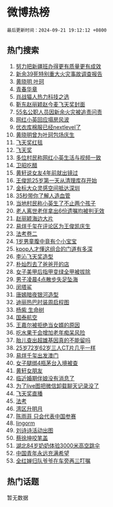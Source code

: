 # 微博热榜

`最后更新时间：2024-09-21 19:12:12 +0800`

## 热门搜索

1. [努力把新疆班办得更有质量更有成效](https://m.weibo.cn/search?containerid=100103type%3D1%26t%3D10%26q%3D%23%E5%8A%AA%E5%8A%9B%E6%8A%8A%E6%96%B0%E7%96%86%E7%8F%AD%E5%8A%9E%E5%BE%97%E6%9B%B4%E6%9C%89%E8%B4%A8%E9%87%8F%E6%9B%B4%E6%9C%89%E6%88%90%E6%95%88%23&stream_entry_id=51&isnewpage=1&extparam=seat%3D1%26pos%3D0%26filter_type%3Drealtimehot%26stream_entry_id%3D51%26q%3D%2523%25E5%258A%25AA%25E5%258A%259B%25E6%258A%258A%25E6%2596%25B0%25E7%2596%2586%25E7%258F%25AD%25E5%258A%259E%25E5%25BE%2597%25E6%259B%25B4%25E6%259C%2589%25E8%25B4%25A8%25E9%2587%258F%25E6%259B%25B4%25E6%259C%2589%25E6%2588%2590%25E6%2595%2588%2523%26dgr%3D0%26c_type%3D51%26cate%3D10103%26display_time%3D1726917131%26pre_seqid%3D17269171311630123566652)
1. [新余39死特别重大火灾事故调查报告](https://m.weibo.cn/search?containerid=100103type%3D1%26t%3D10%26q%3D%23%E6%96%B0%E4%BD%9939%E6%AD%BB%E7%89%B9%E5%88%AB%E9%87%8D%E5%A4%A7%E7%81%AB%E7%81%BE%E4%BA%8B%E6%95%85%E8%B0%83%E6%9F%A5%E6%8A%A5%E5%91%8A%23&stream_entry_id=31&isnewpage=1&extparam=seat%3D1%26flag%3D2%26stream_entry_id%3D31%26q%3D%2523%25E6%2596%25B0%25E4%25BD%259939%25E6%25AD%25BB%25E7%2589%25B9%25E5%2588%25AB%25E9%2587%258D%25E5%25A4%25A7%25E7%2581%25AB%25E7%2581%25BE%25E4%25BA%258B%25E6%2595%2585%25E8%25B0%2583%25E6%259F%25A5%25E6%258A%25A5%25E5%2591%258A%2523%26dgr%3D0%26lcate%3D5001%26pos%3D0%26filter_type%3Drealtimehot%26realpos%3D1%26c_type%3D31%26band_rank%3D1%26cate%3D5001%26display_time%3D1726917131%26pre_seqid%3D17269171311630123566652)
1. [黄晓明 叶珂](https://m.weibo.cn/search?containerid=100103type%3D1%26t%3D10%26q%3D%E9%BB%84%E6%99%93%E6%98%8E+%E5%8F%B6%E7%8F%82&stream_entry_id=31&isnewpage=1&extparam=seat%3D1%26flag%3D2%26stream_entry_id%3D31%26q%3D%25E9%25BB%2584%25E6%2599%2593%25E6%2598%258E%2520%25E5%258F%25B6%25E7%258F%2582%26dgr%3D0%26lcate%3D5001%26pos%3D1%26filter_type%3Drealtimehot%26realpos%3D2%26c_type%3D31%26band_rank%3D2%26cate%3D5001%26display_time%3D1726917131%26pre_seqid%3D17269171311630123566652)
1. [青春华章](https://m.weibo.cn/search?containerid=100103type%3D1%26t%3D10%26q%3D%23%E9%9D%92%E6%98%A5%E5%8D%8E%E7%AB%A0%23&stream_entry_id=31&isnewpage=1&extparam=seat%3D1%26flag%3D0%26stream_entry_id%3D31%26q%3D%2523%25E9%259D%2592%25E6%2598%25A5%25E5%258D%258E%25E7%25AB%25A0%2523%26dgr%3D0%26lcate%3D5001%26pos%3D2%26filter_type%3Drealtimehot%26realpos%3D3%26c_type%3D31%26band_rank%3D3%26cate%3D5001%26display_time%3D1726917131%26pre_seqid%3D17269171311630123566652)
1. [肖战猫人热力科技之选](https://m.weibo.cn/search?containerid=100103type%3D1%26t%3D10%26q%3D%23%E8%82%96%E6%88%98%E7%8C%AB%E4%BA%BA%E7%83%AD%E5%8A%9B%E7%A7%91%E6%8A%80%E4%B9%8B%E9%80%89%23&stream_entry_id=31&isnewpage=1&extparam=seat%3D1%26band_rank%3D4%26stream_entry_id%3D31%26q%3D%2523%25E8%2582%2596%25E6%2588%2598%25E7%258C%25AB%25E4%25BA%25BA%25E7%2583%25AD%25E5%258A%259B%25E7%25A7%2591%25E6%258A%2580%25E4%25B9%258B%25E9%2580%2589%2523%26dgr%3D0%26adid%3D256015%26pos%3D3%26filter_type%3Drealtimehot%26topic_ad%3D1%26c_type%3D31%26lcate%3D5001%26is_ad_pos%3D1%26cate%3D5001%26display_time%3D1726917131%26pre_seqid%3D17269171311630123566652)
1. [靳东赵丽颖赵今麦飞天奖封面](https://m.weibo.cn/search?containerid=100103type%3D1%26t%3D10%26q%3D%23%E9%9D%B3%E4%B8%9C%E8%B5%B5%E4%B8%BD%E9%A2%96%E8%B5%B5%E4%BB%8A%E9%BA%A6%E9%A3%9E%E5%A4%A9%E5%A5%96%E5%B0%81%E9%9D%A2%23&stream_entry_id=31&isnewpage=1&extparam=seat%3D1%26flag%3D1%26stream_entry_id%3D31%26q%3D%2523%25E9%259D%25B3%25E4%25B8%259C%25E8%25B5%25B5%25E4%25B8%25BD%25E9%25A2%2596%25E8%25B5%25B5%25E4%25BB%258A%25E9%25BA%25A6%25E9%25A3%259E%25E5%25A4%25A9%25E5%25A5%2596%25E5%25B0%2581%25E9%259D%25A2%2523%26dgr%3D0%26lcate%3D5001%26pos%3D4%26filter_type%3Drealtimehot%26realpos%3D4%26c_type%3D31%26band_rank%3D4%26cate%3D5001%26display_time%3D1726917131%26pre_seqid%3D17269171311630123566652)
1. [55名公职人员因新余火灾被追责问责](https://m.weibo.cn/search?containerid=100103type%3D1%26t%3D10%26q%3D%2355%E5%90%8D%E5%85%AC%E8%81%8C%E4%BA%BA%E5%91%98%E5%9B%A0%E6%96%B0%E4%BD%99%E7%81%AB%E7%81%BE%E8%A2%AB%E8%BF%BD%E8%B4%A3%E9%97%AE%E8%B4%A3%23&stream_entry_id=31&isnewpage=1&extparam=seat%3D1%26flag%3D1%26stream_entry_id%3D31%26q%3D%252355%25E5%2590%258D%25E5%2585%25AC%25E8%2581%258C%25E4%25BA%25BA%25E5%2591%2598%25E5%259B%25A0%25E6%2596%25B0%25E4%25BD%2599%25E7%2581%25AB%25E7%2581%25BE%25E8%25A2%25AB%25E8%25BF%25BD%25E8%25B4%25A3%25E9%2597%25AE%25E8%25B4%25A3%2523%26dgr%3D0%26lcate%3D5001%26pos%3D5%26filter_type%3Drealtimehot%26realpos%3D5%26c_type%3D31%26band_rank%3D5%26cate%3D5001%26display_time%3D1726917131%26pre_seqid%3D17269171311630123566652)
1. [网红小英回应塌房风波](https://m.weibo.cn/search?containerid=100103type%3D1%26t%3D10%26q%3D%23%E7%BD%91%E7%BA%A2%E5%B0%8F%E8%8B%B1%E5%9B%9E%E5%BA%94%E5%A1%8C%E6%88%BF%E9%A3%8E%E6%B3%A2%23&stream_entry_id=31&isnewpage=1&extparam=seat%3D1%26flag%3D0%26stream_entry_id%3D31%26q%3D%2523%25E7%25BD%2591%25E7%25BA%25A2%25E5%25B0%258F%25E8%258B%25B1%25E5%259B%259E%25E5%25BA%2594%25E5%25A1%258C%25E6%2588%25BF%25E9%25A3%258E%25E6%25B3%25A2%2523%26dgr%3D0%26lcate%3D5001%26pos%3D6%26filter_type%3Drealtimehot%26realpos%3D6%26c_type%3D31%26band_rank%3D6%26cate%3D5001%26display_time%3D1726917131%26pre_seqid%3D17269171311630123566652)
1. [优衣库棉服已经nextlevel了](https://m.weibo.cn/search?containerid=100103type%3D1%26t%3D10%26q%3D%23%E4%BC%98%E8%A1%A3%E5%BA%93%E6%A3%89%E6%9C%8D%E5%B7%B2%E7%BB%8Fnextlevel%E4%BA%86%23&stream_entry_id=31&isnewpage=1&extparam=seat%3D1%26band_rank%3D7%26stream_entry_id%3D31%26q%3D%2523%25E4%25BC%2598%25E8%25A1%25A3%25E5%25BA%2593%25E6%25A3%2589%25E6%259C%258D%25E5%25B7%25B2%25E7%25BB%258Fnextlevel%25E4%25BA%2586%2523%26dgr%3D0%26adid%3D255945%26pos%3D7%26filter_type%3Drealtimehot%26topic_ad%3D1%26c_type%3D31%26lcate%3D5001%26is_ad_pos%3D1%26cate%3D5001%26display_time%3D1726917131%26pre_seqid%3D17269171311630123566652)
1. [黄晓明曾为叶珂包场庆生](https://m.weibo.cn/search?containerid=100103type%3D1%26t%3D10%26q%3D%23%E9%BB%84%E6%99%93%E6%98%8E%E6%9B%BE%E4%B8%BA%E5%8F%B6%E7%8F%82%E5%8C%85%E5%9C%BA%E5%BA%86%E7%94%9F%23&stream_entry_id=31&isnewpage=1&extparam=seat%3D1%26flag%3D1%26stream_entry_id%3D31%26q%3D%2523%25E9%25BB%2584%25E6%2599%2593%25E6%2598%258E%25E6%259B%25BE%25E4%25B8%25BA%25E5%258F%25B6%25E7%258F%2582%25E5%258C%2585%25E5%259C%25BA%25E5%25BA%2586%25E7%2594%259F%2523%26dgr%3D0%26lcate%3D5001%26pos%3D8%26filter_type%3Drealtimehot%26realpos%3D7%26c_type%3D31%26band_rank%3D7%26cate%3D5001%26display_time%3D1726917131%26pre_seqid%3D17269171311630123566652)
1. [飞天奖红毯](https://m.weibo.cn/search?containerid=100103type%3D1%26t%3D10%26q%3D%E9%A3%9E%E5%A4%A9%E5%A5%96%E7%BA%A2%E6%AF%AF&stream_entry_id=31&isnewpage=1&extparam=seat%3D1%26flag%3D1%26stream_entry_id%3D31%26q%3D%25E9%25A3%259E%25E5%25A4%25A9%25E5%25A5%2596%25E7%25BA%25A2%25E6%25AF%25AF%26dgr%3D0%26lcate%3D5001%26pos%3D9%26filter_type%3Drealtimehot%26realpos%3D8%26c_type%3D31%26band_rank%3D8%26cate%3D5001%26display_time%3D1726917131%26pre_seqid%3D17269171311630123566652)
1. [飞天奖](https://m.weibo.cn/search?containerid=100103type%3D1%26t%3D10%26q%3D%E9%A3%9E%E5%A4%A9%E5%A5%96&stream_entry_id=31&isnewpage=1&extparam=seat%3D1%26flag%3D0%26stream_entry_id%3D31%26q%3D%25E9%25A3%259E%25E5%25A4%25A9%25E5%25A5%2596%26dgr%3D0%26lcate%3D5001%26pos%3D10%26filter_type%3Drealtimehot%26realpos%3D9%26c_type%3D31%26band_rank%3D9%26cate%3D5001%26display_time%3D1726917131%26pre_seqid%3D17269171311630123566652)
1. [多位村民称网红小英生活与视频一致](https://m.weibo.cn/search?containerid=100103type%3D1%26t%3D10%26q%3D%23%E5%A4%9A%E4%BD%8D%E6%9D%91%E6%B0%91%E7%A7%B0%E7%BD%91%E7%BA%A2%E5%B0%8F%E8%8B%B1%E7%94%9F%E6%B4%BB%E4%B8%8E%E8%A7%86%E9%A2%91%E4%B8%80%E8%87%B4%23&stream_entry_id=31&isnewpage=1&extparam=seat%3D1%26flag%3D1%26stream_entry_id%3D31%26q%3D%2523%25E5%25A4%259A%25E4%25BD%258D%25E6%259D%2591%25E6%25B0%2591%25E7%25A7%25B0%25E7%25BD%2591%25E7%25BA%25A2%25E5%25B0%258F%25E8%258B%25B1%25E7%2594%259F%25E6%25B4%25BB%25E4%25B8%258E%25E8%25A7%2586%25E9%25A2%2591%25E4%25B8%2580%25E8%2587%25B4%2523%26dgr%3D0%26lcate%3D5001%26pos%3D11%26filter_type%3Drealtimehot%26realpos%3D10%26c_type%3D31%26band_rank%3D10%26cate%3D5001%26display_time%3D1726917131%26pre_seqid%3D17269171311630123566652)
1. [卫昭吃醋](https://m.weibo.cn/search?containerid=100103type%3D1%26t%3D10%26q%3D%E5%8D%AB%E6%98%AD%E5%90%83%E9%86%8B&stream_entry_id=31&isnewpage=1&extparam=seat%3D1%26flag%3D1%26stream_entry_id%3D31%26q%3D%25E5%258D%25AB%25E6%2598%25AD%25E5%2590%2583%25E9%2586%258B%26dgr%3D0%26lcate%3D5001%26pos%3D12%26filter_type%3Drealtimehot%26realpos%3D11%26c_type%3D31%26band_rank%3D11%26cate%3D5001%26display_time%3D1726917131%26pre_seqid%3D17269171311630123566652)
1. [黄轩说女友4年前就出镜过](https://m.weibo.cn/search?containerid=100103type%3D1%26t%3D10%26q%3D%23%E9%BB%84%E8%BD%A9%E8%AF%B4%E5%A5%B3%E5%8F%8B4%E5%B9%B4%E5%89%8D%E5%B0%B1%E5%87%BA%E9%95%9C%E8%BF%87%23&stream_entry_id=31&isnewpage=1&extparam=seat%3D1%26flag%3D2%26stream_entry_id%3D31%26q%3D%2523%25E9%25BB%2584%25E8%25BD%25A9%25E8%25AF%25B4%25E5%25A5%25B3%25E5%258F%258B4%25E5%25B9%25B4%25E5%2589%258D%25E5%25B0%25B1%25E5%2587%25BA%25E9%2595%259C%25E8%25BF%2587%2523%26dgr%3D0%26lcate%3D5001%26pos%3D13%26filter_type%3Drealtimehot%26realpos%3D12%26c_type%3D31%26band_rank%3D12%26cate%3D5001%26display_time%3D1726917131%26pre_seqid%3D17269171311630123566652)
1. [王俊凯25岁第一天从清理库存开始](https://m.weibo.cn/search?containerid=100103type%3D1%26t%3D10%26q%3D%23%E7%8E%8B%E4%BF%8A%E5%87%AF25%E5%B2%81%E7%AC%AC%E4%B8%80%E5%A4%A9%E4%BB%8E%E6%B8%85%E7%90%86%E5%BA%93%E5%AD%98%E5%BC%80%E5%A7%8B%23&stream_entry_id=31&isnewpage=1&extparam=seat%3D1%26flag%3D0%26stream_entry_id%3D31%26q%3D%2523%25E7%258E%258B%25E4%25BF%258A%25E5%2587%25AF25%25E5%25B2%2581%25E7%25AC%25AC%25E4%25B8%2580%25E5%25A4%25A9%25E4%25BB%258E%25E6%25B8%2585%25E7%2590%2586%25E5%25BA%2593%25E5%25AD%2598%25E5%25BC%2580%25E5%25A7%258B%2523%26dgr%3D0%26lcate%3D5001%26pos%3D14%26filter_type%3Drealtimehot%26realpos%3D13%26c_type%3D31%26band_rank%3D13%26cate%3D5001%26display_time%3D1726917131%26pre_seqid%3D17269171311630123566652)
1. [金标大众灵感空间抵达深圳](https://m.weibo.cn/search?containerid=100103type%3D1%26t%3D10%26q%3D%23%E9%87%91%E6%A0%87%E5%A4%A7%E4%BC%97%E7%81%B5%E6%84%9F%E7%A9%BA%E9%97%B4%E6%8A%B5%E8%BE%BE%E6%B7%B1%E5%9C%B3%23&stream_entry_id=31&isnewpage=1&extparam=seat%3D1%26flag%3D0%26stream_entry_id%3D31%26q%3D%2523%25E9%2587%2591%25E6%25A0%2587%25E5%25A4%25A7%25E4%25BC%2597%25E7%2581%25B5%25E6%2584%259F%25E7%25A9%25BA%25E9%2597%25B4%25E6%258A%25B5%25E8%25BE%25BE%25E6%25B7%25B1%25E5%259C%25B3%2523%26dgr%3D0%26adid%3D256115%26pos%3D15%26filter_type%3Drealtimehot%26realpos%3D14%26c_type%3D31%26band_rank%3D14%26lcate%3D5001%26cate%3D5001%26display_time%3D1726917131%26pre_seqid%3D17269171311630123566652)
1. [35秒带你了解人造血管](https://m.weibo.cn/search?containerid=100103type%3D1%26t%3D10%26q%3D%2335%E7%A7%92%E5%B8%A6%E4%BD%A0%E4%BA%86%E8%A7%A3%E4%BA%BA%E9%80%A0%E8%A1%80%E7%AE%A1%23&stream_entry_id=31&isnewpage=1&extparam=seat%3D1%26flag%3D1%26stream_entry_id%3D31%26q%3D%252335%25E7%25A7%2592%25E5%25B8%25A6%25E4%25BD%25A0%25E4%25BA%2586%25E8%25A7%25A3%25E4%25BA%25BA%25E9%2580%25A0%25E8%25A1%2580%25E7%25AE%25A1%2523%26dgr%3D0%26lcate%3D5001%26pos%3D16%26filter_type%3Drealtimehot%26realpos%3D15%26c_type%3D31%26band_rank%3D15%26cate%3D5001%26display_time%3D1726917131%26pre_seqid%3D17269171311630123566652)
1. [当地村民称小英生了不止两个孩子](https://m.weibo.cn/search?containerid=100103type%3D1%26t%3D10%26q%3D%23%E5%BD%93%E5%9C%B0%E6%9D%91%E6%B0%91%E7%A7%B0%E5%B0%8F%E8%8B%B1%E7%94%9F%E4%BA%86%E4%B8%8D%E6%AD%A2%E4%B8%A4%E4%B8%AA%E5%AD%A9%E5%AD%90%23&stream_entry_id=31&isnewpage=1&extparam=seat%3D1%26flag%3D0%26stream_entry_id%3D31%26q%3D%2523%25E5%25BD%2593%25E5%259C%25B0%25E6%259D%2591%25E6%25B0%2591%25E7%25A7%25B0%25E5%25B0%258F%25E8%258B%25B1%25E7%2594%259F%25E4%25BA%2586%25E4%25B8%258D%25E6%25AD%25A2%25E4%25B8%25A4%25E4%25B8%25AA%25E5%25AD%25A9%25E5%25AD%2590%2523%26dgr%3D0%26lcate%3D5001%26pos%3D17%26filter_type%3Drealtimehot%26realpos%3D16%26c_type%3D31%26band_rank%3D16%26cate%3D5001%26display_time%3D1726917131%26pre_seqid%3D17269171311630123566652)
1. [老人离世老伴拿出6份遗嘱均被判无效](https://m.weibo.cn/search?containerid=100103type%3D1%26t%3D10%26q%3D%23%E8%80%81%E4%BA%BA%E7%A6%BB%E4%B8%96%E8%80%81%E4%BC%B4%E6%8B%BF%E5%87%BA6%E4%BB%BD%E9%81%97%E5%98%B1%E5%9D%87%E8%A2%AB%E5%88%A4%E6%97%A0%E6%95%88%23&stream_entry_id=31&isnewpage=1&extparam=seat%3D1%26flag%3D1%26stream_entry_id%3D31%26q%3D%2523%25E8%2580%2581%25E4%25BA%25BA%25E7%25A6%25BB%25E4%25B8%2596%25E8%2580%2581%25E4%25BC%25B4%25E6%258B%25BF%25E5%2587%25BA6%25E4%25BB%25BD%25E9%2581%2597%25E5%2598%25B1%25E5%259D%2587%25E8%25A2%25AB%25E5%2588%25A4%25E6%2597%25A0%25E6%2595%2588%2523%26dgr%3D0%26lcate%3D5001%26pos%3D18%26filter_type%3Drealtimehot%26realpos%3D17%26c_type%3D31%26band_rank%3D17%26cate%3D5001%26display_time%3D1726917131%26pre_seqid%3D17269171311630123566652)
1. [赵丽颖海边大片](https://m.weibo.cn/search?containerid=100103type%3D1%26t%3D10%26q%3D%23%E8%B5%B5%E4%B8%BD%E9%A2%96%E6%B5%B7%E8%BE%B9%E5%A4%A7%E7%89%87%23&stream_entry_id=31&isnewpage=1&extparam=seat%3D1%26flag%3D1%26stream_entry_id%3D31%26q%3D%2523%25E8%25B5%25B5%25E4%25B8%25BD%25E9%25A2%2596%25E6%25B5%25B7%25E8%25BE%25B9%25E5%25A4%25A7%25E7%2589%2587%2523%26dgr%3D0%26lcate%3D5001%26pos%3D19%26filter_type%3Drealtimehot%26realpos%3D18%26c_type%3D31%26band_rank%3D18%26cate%3D5001%26display_time%3D1726917131%26pre_seqid%3D17269171311630123566652)
1. [易烊千玺在评论区为王俊凯庆生](https://m.weibo.cn/search?containerid=100103type%3D1%26t%3D10%26q%3D%23%E6%98%93%E7%83%8A%E5%8D%83%E7%8E%BA%E5%9C%A8%E8%AF%84%E8%AE%BA%E5%8C%BA%E4%B8%BA%E7%8E%8B%E4%BF%8A%E5%87%AF%E5%BA%86%E7%94%9F%23&stream_entry_id=31&isnewpage=1&extparam=seat%3D1%26flag%3D1%26stream_entry_id%3D31%26q%3D%2523%25E6%2598%2593%25E7%2583%258A%25E5%258D%2583%25E7%258E%25BA%25E5%259C%25A8%25E8%25AF%2584%25E8%25AE%25BA%25E5%258C%25BA%25E4%25B8%25BA%25E7%258E%258B%25E4%25BF%258A%25E5%2587%25AF%25E5%25BA%2586%25E7%2594%259F%2523%26dgr%3D0%26lcate%3D5001%26pos%3D20%26filter_type%3Drealtimehot%26realpos%3D19%26c_type%3D31%26band_rank%3D19%26cate%3D5001%26display_time%3D1726917131%26pre_seqid%3D17269171311630123566652)
1. [法考卷二](https://m.weibo.cn/search?containerid=100103type%3D1%26t%3D10%26q%3D%E6%B3%95%E8%80%83%E5%8D%B7%E4%BA%8C&stream_entry_id=31&isnewpage=1&extparam=seat%3D1%26flag%3D1%26stream_entry_id%3D31%26q%3D%25E6%25B3%2595%25E8%2580%2583%25E5%258D%25B7%25E4%25BA%258C%26dgr%3D0%26lcate%3D5001%26pos%3D21%26filter_type%3Drealtimehot%26realpos%3D20%26c_type%3D31%26band_rank%3D20%26cate%3D5001%26display_time%3D1726917131%26pre_seqid%3D17269171311630123566652)
1. [1岁男童腹中竟有个小宝宝](https://m.weibo.cn/search?containerid=100103type%3D1%26t%3D10%26q%3D%231%E5%B2%81%E7%94%B7%E7%AB%A5%E8%85%B9%E4%B8%AD%E7%AB%9F%E6%9C%89%E4%B8%AA%E5%B0%8F%E5%AE%9D%E5%AE%9D%23&stream_entry_id=31&isnewpage=1&extparam=seat%3D1%26flag%3D2%26stream_entry_id%3D31%26q%3D%25231%25E5%25B2%2581%25E7%2594%25B7%25E7%25AB%25A5%25E8%2585%25B9%25E4%25B8%25AD%25E7%25AB%259F%25E6%259C%2589%25E4%25B8%25AA%25E5%25B0%258F%25E5%25AE%259D%25E5%25AE%259D%2523%26dgr%3D0%26lcate%3D5001%26pos%3D22%26filter_type%3Drealtimehot%26realpos%3D21%26c_type%3D31%26band_rank%3D21%26cate%3D5001%26display_time%3D1726917131%26pre_seqid%3D17269171311630123566652)
1. [kpop人才懂这组合的门道有多深](https://m.weibo.cn/search?containerid=100103type%3D1%26t%3D10%26q%3Dkpop%E4%BA%BA%E6%89%8D%E6%87%82%E8%BF%99%E7%BB%84%E5%90%88%E7%9A%84%E9%97%A8%E9%81%93%E6%9C%89%E5%A4%9A%E6%B7%B1&stream_entry_id=31&isnewpage=1&extparam=seat%3D1%26flag%3D1%26stream_entry_id%3D31%26q%3Dkpop%25E4%25BA%25BA%25E6%2589%258D%25E6%2587%2582%25E8%25BF%2599%25E7%25BB%2584%25E5%2590%2588%25E7%259A%2584%25E9%2597%25A8%25E9%2581%2593%25E6%259C%2589%25E5%25A4%259A%25E6%25B7%25B1%26dgr%3D0%26lcate%3D5001%26pos%3D23%26filter_type%3Drealtimehot%26realpos%3D22%26c_type%3D31%26band_rank%3D22%26cate%3D5001%26display_time%3D1726917131%26pre_seqid%3D17269171311630123566652)
1. [李沁飞天奖造型](https://m.weibo.cn/search?containerid=100103type%3D1%26t%3D10%26q%3D%23%E6%9D%8E%E6%B2%81%E9%A3%9E%E5%A4%A9%E5%A5%96%E9%80%A0%E5%9E%8B%23&stream_entry_id=31&isnewpage=1&extparam=seat%3D1%26flag%3D1%26stream_entry_id%3D31%26q%3D%2523%25E6%259D%258E%25E6%25B2%2581%25E9%25A3%259E%25E5%25A4%25A9%25E5%25A5%2596%25E9%2580%25A0%25E5%259E%258B%2523%26dgr%3D0%26lcate%3D5001%26pos%3D24%26filter_type%3Drealtimehot%26realpos%3D23%26c_type%3D31%26band_rank%3D23%26cate%3D5001%26display_time%3D1726917131%26pre_seqid%3D17269171311630123566652)
1. [朴灿烈去了爸爸开的店](https://m.weibo.cn/search?containerid=100103type%3D1%26t%3D10%26q%3D%23%E6%9C%B4%E7%81%BF%E7%83%88%E5%8E%BB%E4%BA%86%E7%88%B8%E7%88%B8%E5%BC%80%E7%9A%84%E5%BA%97%23&stream_entry_id=31&isnewpage=1&extparam=seat%3D1%26flag%3D1%26stream_entry_id%3D31%26q%3D%2523%25E6%259C%25B4%25E7%2581%25BF%25E7%2583%2588%25E5%258E%25BB%25E4%25BA%2586%25E7%2588%25B8%25E7%2588%25B8%25E5%25BC%2580%25E7%259A%2584%25E5%25BA%2597%2523%26dgr%3D0%26lcate%3D5001%26pos%3D25%26filter_type%3Drealtimehot%26realpos%3D24%26c_type%3D31%26band_rank%3D24%26cate%3D5001%26display_time%3D1726917131%26pre_seqid%3D17269171311630123566652)
1. [女子美甲后指甲变绿全甲被拔除](https://m.weibo.cn/search?containerid=100103type%3D1%26t%3D10%26q%3D%23%E5%A5%B3%E5%AD%90%E7%BE%8E%E7%94%B2%E5%90%8E%E6%8C%87%E7%94%B2%E5%8F%98%E7%BB%BF%E5%85%A8%E7%94%B2%E8%A2%AB%E6%8B%94%E9%99%A4%23&stream_entry_id=31&isnewpage=1&extparam=seat%3D1%26flag%3D0%26stream_entry_id%3D31%26q%3D%2523%25E5%25A5%25B3%25E5%25AD%2590%25E7%25BE%258E%25E7%2594%25B2%25E5%2590%258E%25E6%258C%2587%25E7%2594%25B2%25E5%258F%2598%25E7%25BB%25BF%25E5%2585%25A8%25E7%2594%25B2%25E8%25A2%25AB%25E6%258B%2594%25E9%2599%25A4%2523%26dgr%3D0%26lcate%3D5001%26pos%3D26%26filter_type%3Drealtimehot%26realpos%3D25%26c_type%3D31%26band_rank%3D25%26cate%3D5001%26display_time%3D1726917131%26pre_seqid%3D17269171311630123566652)
1. [男子凌晨4点散步失足坠海](https://m.weibo.cn/search?containerid=100103type%3D1%26t%3D10%26q%3D%23%E7%94%B7%E5%AD%90%E5%87%8C%E6%99%A84%E7%82%B9%E6%95%A3%E6%AD%A5%E5%A4%B1%E8%B6%B3%E5%9D%A0%E6%B5%B7%23&stream_entry_id=31&isnewpage=1&extparam=seat%3D1%26flag%3D0%26stream_entry_id%3D31%26q%3D%2523%25E7%2594%25B7%25E5%25AD%2590%25E5%2587%258C%25E6%2599%25A84%25E7%2582%25B9%25E6%2595%25A3%25E6%25AD%25A5%25E5%25A4%25B1%25E8%25B6%25B3%25E5%259D%25A0%25E6%25B5%25B7%2523%26dgr%3D0%26lcate%3D5001%26pos%3D27%26filter_type%3Drealtimehot%26realpos%3D26%26c_type%3D31%26band_rank%3D26%26cate%3D5001%26display_time%3D1726917131%26pre_seqid%3D17269171311630123566652)
1. [闵塔鲨](https://m.weibo.cn/search?containerid=100103type%3D1%26t%3D10%26q%3D%E9%97%B5%E5%A1%94%E9%B2%A8&stream_entry_id=31&isnewpage=1&extparam=seat%3D1%26flag%3D1%26stream_entry_id%3D31%26q%3D%25E9%2597%25B5%25E5%25A1%2594%25E9%25B2%25A8%26dgr%3D0%26lcate%3D5001%26pos%3D28%26filter_type%3Drealtimehot%26realpos%3D27%26c_type%3D31%26band_rank%3D27%26cate%3D5001%26display_time%3D1726917131%26pre_seqid%3D17269171311630123566652)
1. [唐嫣暗夜银河造型](https://m.weibo.cn/search?containerid=100103type%3D1%26t%3D10%26q%3D%23%E5%94%90%E5%AB%A3%E6%9A%97%E5%A4%9C%E9%93%B6%E6%B2%B3%E9%80%A0%E5%9E%8B%23&stream_entry_id=31&isnewpage=1&extparam=seat%3D1%26flag%3D1%26stream_entry_id%3D31%26q%3D%2523%25E5%2594%2590%25E5%25AB%25A3%25E6%259A%2597%25E5%25A4%259C%25E9%2593%25B6%25E6%25B2%25B3%25E9%2580%25A0%25E5%259E%258B%2523%26dgr%3D0%26lcate%3D5001%26pos%3D29%26filter_type%3Drealtimehot%26realpos%3D28%26c_type%3D31%26band_rank%3D28%26cate%3D5001%26display_time%3D1726917131%26pre_seqid%3D17269171311630123566652)
1. [迪丽热巴时装周启程图](https://m.weibo.cn/search?containerid=100103type%3D1%26t%3D10%26q%3D%23%E8%BF%AA%E4%B8%BD%E7%83%AD%E5%B7%B4%E6%97%B6%E8%A3%85%E5%91%A8%E5%90%AF%E7%A8%8B%E5%9B%BE%23&stream_entry_id=31&isnewpage=1&extparam=seat%3D1%26flag%3D1%26stream_entry_id%3D31%26q%3D%2523%25E8%25BF%25AA%25E4%25B8%25BD%25E7%2583%25AD%25E5%25B7%25B4%25E6%2597%25B6%25E8%25A3%2585%25E5%2591%25A8%25E5%2590%25AF%25E7%25A8%258B%25E5%259B%25BE%2523%26dgr%3D0%26lcate%3D5001%26pos%3D30%26filter_type%3Drealtimehot%26realpos%3D29%26c_type%3D31%26band_rank%3D29%26cate%3D5001%26display_time%3D1726917131%26pre_seqid%3D17269171311630123566652)
1. [杨紫 生命树](https://m.weibo.cn/search?containerid=100103type%3D1%26t%3D10%26q%3D%E6%9D%A8%E7%B4%AB+%E7%94%9F%E5%91%BD%E6%A0%91&stream_entry_id=31&isnewpage=1&extparam=seat%3D1%26flag%3D0%26stream_entry_id%3D31%26q%3D%25E6%259D%25A8%25E7%25B4%25AB%2520%25E7%2594%259F%25E5%2591%25BD%25E6%25A0%2591%26dgr%3D0%26lcate%3D5001%26pos%3D31%26filter_type%3Drealtimehot%26realpos%3D30%26c_type%3D31%26band_rank%3D30%26cate%3D5001%26display_time%3D1726917131%26pre_seqid%3D17269171311630123566652)
1. [国泰航空](https://m.weibo.cn/search?containerid=100103type%3D1%26t%3D10%26q%3D%E5%9B%BD%E6%B3%B0%E8%88%AA%E7%A9%BA&stream_entry_id=31&isnewpage=1&extparam=seat%3D1%26flag%3D1%26stream_entry_id%3D31%26q%3D%25E5%259B%25BD%25E6%25B3%25B0%25E8%2588%25AA%25E7%25A9%25BA%26dgr%3D0%26lcate%3D5001%26pos%3D32%26filter_type%3Drealtimehot%26realpos%3D31%26c_type%3D31%26band_rank%3D31%26cate%3D5001%26display_time%3D1726917131%26pre_seqid%3D17269171311630123566652)
1. [王嘉尔被拒绝当女婿的原因](https://m.weibo.cn/search?containerid=100103type%3D1%26t%3D10%26q%3D%E7%8E%8B%E5%98%89%E5%B0%94%E8%A2%AB%E6%8B%92%E7%BB%9D%E5%BD%93%E5%A5%B3%E5%A9%BF%E7%9A%84%E5%8E%9F%E5%9B%A0&stream_entry_id=31&isnewpage=1&extparam=seat%3D1%26flag%3D1%26stream_entry_id%3D31%26q%3D%25E7%258E%258B%25E5%2598%2589%25E5%25B0%2594%25E8%25A2%25AB%25E6%258B%2592%25E7%25BB%259D%25E5%25BD%2593%25E5%25A5%25B3%25E5%25A9%25BF%25E7%259A%2584%25E5%258E%259F%25E5%259B%25A0%26dgr%3D0%26lcate%3D5001%26pos%3D33%26filter_type%3Drealtimehot%26realpos%3D32%26c_type%3D31%26band_rank%3D32%26cate%3D5001%26display_time%3D1726917131%26pre_seqid%3D17269171311630123566652)
1. [吃水果干会增加老年痴呆风险](https://m.weibo.cn/search?containerid=100103type%3D1%26t%3D10%26q%3D%23%E5%90%83%E6%B0%B4%E6%9E%9C%E5%B9%B2%E4%BC%9A%E5%A2%9E%E5%8A%A0%E8%80%81%E5%B9%B4%E7%97%B4%E5%91%86%E9%A3%8E%E9%99%A9%23&stream_entry_id=31&isnewpage=1&extparam=seat%3D1%26flag%3D1%26stream_entry_id%3D31%26q%3D%2523%25E5%2590%2583%25E6%25B0%25B4%25E6%259E%259C%25E5%25B9%25B2%25E4%25BC%259A%25E5%25A2%259E%25E5%258A%25A0%25E8%2580%2581%25E5%25B9%25B4%25E7%2597%25B4%25E5%2591%2586%25E9%25A3%258E%25E9%2599%25A9%2523%26dgr%3D0%26lcate%3D5001%26pos%3D34%26filter_type%3Drealtimehot%26realpos%3D33%26c_type%3D31%26band_rank%3D33%26cate%3D5001%26display_time%3D1726917131%26pre_seqid%3D17269171311630123566652)
1. [胎儿查出超雄基因真的不能留吗](https://m.weibo.cn/search?containerid=100103type%3D1%26t%3D10%26q%3D%23%E8%83%8E%E5%84%BF%E6%9F%A5%E5%87%BA%E8%B6%85%E9%9B%84%E5%9F%BA%E5%9B%A0%E7%9C%9F%E7%9A%84%E4%B8%8D%E8%83%BD%E7%95%99%E5%90%97%23&stream_entry_id=31&isnewpage=1&extparam=seat%3D1%26flag%3D0%26stream_entry_id%3D31%26q%3D%2523%25E8%2583%258E%25E5%2584%25BF%25E6%259F%25A5%25E5%2587%25BA%25E8%25B6%2585%25E9%259B%2584%25E5%259F%25BA%25E5%259B%25A0%25E7%259C%259F%25E7%259A%2584%25E4%25B8%258D%25E8%2583%25BD%25E7%2595%2599%25E5%2590%2597%2523%26dgr%3D0%26lcate%3D5001%26pos%3D35%26filter_type%3Drealtimehot%26realpos%3D34%26c_type%3D31%26band_rank%3D34%26cate%3D5001%26display_time%3D1726917131%26pre_seqid%3D17269171311630123566652)
1. [25岁72岁62岁三人CT片几乎一样](https://m.weibo.cn/search?containerid=100103type%3D1%26t%3D10%26q%3D%2325%E5%B2%8172%E5%B2%8162%E5%B2%81%E4%B8%89%E4%BA%BACT%E7%89%87%E5%87%A0%E4%B9%8E%E4%B8%80%E6%A0%B7%23&stream_entry_id=31&isnewpage=1&extparam=seat%3D1%26flag%3D1%26stream_entry_id%3D31%26q%3D%252325%25E5%25B2%258172%25E5%25B2%258162%25E5%25B2%2581%25E4%25B8%2589%25E4%25BA%25BACT%25E7%2589%2587%25E5%2587%25A0%25E4%25B9%258E%25E4%25B8%2580%25E6%25A0%25B7%2523%26dgr%3D0%26lcate%3D5001%26pos%3D36%26filter_type%3Drealtimehot%26realpos%3D35%26c_type%3D31%26band_rank%3D35%26cate%3D5001%26display_time%3D1726917131%26pre_seqid%3D17269171311630123566652)
1. [易烊千玺出发澳门](https://m.weibo.cn/search?containerid=100103type%3D1%26t%3D10%26q%3D%23%E6%98%93%E7%83%8A%E5%8D%83%E7%8E%BA%E5%87%BA%E5%8F%91%E6%BE%B3%E9%97%A8%23&stream_entry_id=31&isnewpage=1&extparam=seat%3D1%26flag%3D0%26stream_entry_id%3D31%26q%3D%2523%25E6%2598%2593%25E7%2583%258A%25E5%258D%2583%25E7%258E%25BA%25E5%2587%25BA%25E5%258F%2591%25E6%25BE%25B3%25E9%2597%25A8%2523%26dgr%3D0%26lcate%3D5001%26pos%3D37%26filter_type%3Drealtimehot%26realpos%3D36%26c_type%3D31%26band_rank%3D36%26cate%3D5001%26display_time%3D1726917131%26pre_seqid%3D17269171311630123566652)
1. [女子腿绑4瓶茅台入境被查](https://m.weibo.cn/search?containerid=100103type%3D1%26t%3D10%26q%3D%23%E5%A5%B3%E5%AD%90%E8%85%BF%E7%BB%914%E7%93%B6%E8%8C%85%E5%8F%B0%E5%85%A5%E5%A2%83%E8%A2%AB%E6%9F%A5%23&stream_entry_id=31&isnewpage=1&extparam=seat%3D1%26flag%3D1%26stream_entry_id%3D31%26q%3D%2523%25E5%25A5%25B3%25E5%25AD%2590%25E8%2585%25BF%25E7%25BB%25914%25E7%2593%25B6%25E8%258C%2585%25E5%258F%25B0%25E5%2585%25A5%25E5%25A2%2583%25E8%25A2%25AB%25E6%259F%25A5%2523%26dgr%3D0%26lcate%3D5001%26pos%3D38%26filter_type%3Drealtimehot%26realpos%3D37%26c_type%3D31%26band_rank%3D37%26cate%3D5001%26display_time%3D1726917131%26pre_seqid%3D17269171311630123566652)
1. [黄轩女朋友](https://m.weibo.cn/search?containerid=100103type%3D1%26t%3D10%26q%3D%E9%BB%84%E8%BD%A9%E5%A5%B3%E6%9C%8B%E5%8F%8B&stream_entry_id=31&isnewpage=1&extparam=seat%3D1%26flag%3D0%26stream_entry_id%3D31%26q%3D%25E9%25BB%2584%25E8%25BD%25A9%25E5%25A5%25B3%25E6%259C%258B%25E5%258F%258B%26dgr%3D0%26lcate%3D5001%26pos%3D39%26filter_type%3Drealtimehot%26realpos%3D38%26c_type%3D31%26band_rank%3D38%26cate%3D5001%26display_time%3D1726917131%26pre_seqid%3D17269171311630123566652)
1. [临近婚期伴娘没有消息了](https://m.weibo.cn/search?containerid=100103type%3D1%26t%3D10%26q%3D%23%E4%B8%B4%E8%BF%91%E5%A9%9A%E6%9C%9F%E4%BC%B4%E5%A8%98%E6%B2%A1%E6%9C%89%E6%B6%88%E6%81%AF%E4%BA%86%23&stream_entry_id=31&isnewpage=1&extparam=seat%3D1%26flag%3D0%26stream_entry_id%3D31%26q%3D%2523%25E4%25B8%25B4%25E8%25BF%2591%25E5%25A9%259A%25E6%259C%259F%25E4%25BC%25B4%25E5%25A8%2598%25E6%25B2%25A1%25E6%259C%2589%25E6%25B6%2588%25E6%2581%25AF%25E4%25BA%2586%2523%26dgr%3D0%26lcate%3D5001%26pos%3D40%26filter_type%3Drealtimehot%26realpos%3D39%26c_type%3D31%26band_rank%3D39%26cate%3D5001%26display_time%3D1726917131%26pre_seqid%3D17269171311630123566652)
1. [为了live图把微信卸载聊天记录没了](https://m.weibo.cn/search?containerid=100103type%3D1%26t%3D10%26q%3D%23%E4%B8%BA%E4%BA%86live%E5%9B%BE%E6%8A%8A%E5%BE%AE%E4%BF%A1%E5%8D%B8%E8%BD%BD%E8%81%8A%E5%A4%A9%E8%AE%B0%E5%BD%95%E6%B2%A1%E4%BA%86%23&stream_entry_id=31&isnewpage=1&extparam=seat%3D1%26flag%3D0%26stream_entry_id%3D31%26q%3D%2523%25E4%25B8%25BA%25E4%25BA%2586live%25E5%259B%25BE%25E6%258A%258A%25E5%25BE%25AE%25E4%25BF%25A1%25E5%258D%25B8%25E8%25BD%25BD%25E8%2581%258A%25E5%25A4%25A9%25E8%25AE%25B0%25E5%25BD%2595%25E6%25B2%25A1%25E4%25BA%2586%2523%26dgr%3D0%26lcate%3D5001%26pos%3D41%26filter_type%3Drealtimehot%26realpos%3D40%26c_type%3D31%26band_rank%3D40%26cate%3D5001%26display_time%3D1726917131%26pre_seqid%3D17269171311630123566652)
1. [飞天奖直播](https://m.weibo.cn/search?containerid=100103type%3D1%26t%3D10%26q%3D%E9%A3%9E%E5%A4%A9%E5%A5%96%E7%9B%B4%E6%92%AD&stream_entry_id=31&isnewpage=1&extparam=seat%3D1%26flag%3D1%26stream_entry_id%3D31%26q%3D%25E9%25A3%259E%25E5%25A4%25A9%25E5%25A5%2596%25E7%259B%25B4%25E6%2592%25AD%26dgr%3D0%26lcate%3D5001%26pos%3D42%26filter_type%3Drealtimehot%26realpos%3D41%26c_type%3D31%26band_rank%3D41%26cate%3D5001%26display_time%3D1726917131%26pre_seqid%3D17269171311630123566652)
1. [法考](https://m.weibo.cn/search?containerid=100103type%3D1%26t%3D10%26q%3D%E6%B3%95%E8%80%83&stream_entry_id=31&isnewpage=1&extparam=seat%3D1%26flag%3D0%26stream_entry_id%3D31%26q%3D%25E6%25B3%2595%25E8%2580%2583%26dgr%3D0%26lcate%3D5001%26pos%3D43%26filter_type%3Drealtimehot%26realpos%3D42%26c_type%3D31%26band_rank%3D42%26cate%3D5001%26display_time%3D1726917131%26pre_seqid%3D17269171311630123566652)
1. [湾区升明月](https://m.weibo.cn/search?containerid=100103type%3D1%26t%3D10%26q%3D%E6%B9%BE%E5%8C%BA%E5%8D%87%E6%98%8E%E6%9C%88&stream_entry_id=31&isnewpage=1&extparam=seat%3D1%26flag%3D0%26stream_entry_id%3D31%26q%3D%25E6%25B9%25BE%25E5%258C%25BA%25E5%258D%2587%25E6%2598%258E%25E6%259C%2588%26dgr%3D0%26lcate%3D5001%26pos%3D44%26filter_type%3Drealtimehot%26realpos%3D43%26c_type%3D31%26band_rank%3D43%26cate%3D5001%26display_time%3D1726917131%26pre_seqid%3D17269171311630123566652)
1. [陈雨菲 只会代表中国参赛](https://m.weibo.cn/search?containerid=100103type%3D1%26t%3D10%26q%3D%E9%99%88%E9%9B%A8%E8%8F%B2+%E5%8F%AA%E4%BC%9A%E4%BB%A3%E8%A1%A8%E4%B8%AD%E5%9B%BD%E5%8F%82%E8%B5%9B&stream_entry_id=31&isnewpage=1&extparam=seat%3D1%26flag%3D1%26stream_entry_id%3D31%26q%3D%25E9%2599%2588%25E9%259B%25A8%25E8%258F%25B2%2520%25E5%258F%25AA%25E4%25BC%259A%25E4%25BB%25A3%25E8%25A1%25A8%25E4%25B8%25AD%25E5%259B%25BD%25E5%258F%2582%25E8%25B5%259B%26dgr%3D0%26lcate%3D5001%26pos%3D45%26filter_type%3Drealtimehot%26realpos%3D44%26c_type%3D31%26band_rank%3D44%26cate%3D5001%26display_time%3D1726917131%26pre_seqid%3D17269171311630123566652)
1. [lingorm](https://m.weibo.cn/search?containerid=100103type%3D1%26t%3D10%26q%3Dlingorm&stream_entry_id=31&isnewpage=1&extparam=seat%3D1%26flag%3D1%26stream_entry_id%3D31%26q%3Dlingorm%26dgr%3D0%26lcate%3D5001%26pos%3D46%26filter_type%3Drealtimehot%26realpos%3D45%26c_type%3D31%26band_rank%3D45%26cate%3D5001%26display_time%3D1726917131%26pre_seqid%3D17269171311630123566652)
1. [刘诗诗活动出图](https://m.weibo.cn/search?containerid=100103type%3D1%26t%3D10%26q%3D%23%E5%88%98%E8%AF%97%E8%AF%97%E6%B4%BB%E5%8A%A8%E5%87%BA%E5%9B%BE%23&stream_entry_id=31&isnewpage=1&extparam=seat%3D1%26flag%3D1%26stream_entry_id%3D31%26q%3D%2523%25E5%2588%2598%25E8%25AF%2597%25E8%25AF%2597%25E6%25B4%25BB%25E5%258A%25A8%25E5%2587%25BA%25E5%259B%25BE%2523%26dgr%3D0%26lcate%3D5001%26pos%3D47%26filter_type%3Drealtimehot%26realpos%3D46%26c_type%3D31%26band_rank%3D46%26cate%3D5001%26display_time%3D1726917131%26pre_seqid%3D17269171311630123566652)
1. [蔡徐坤咬笔盖](https://m.weibo.cn/search?containerid=100103type%3D1%26t%3D10%26q%3D%23%E8%94%A1%E5%BE%90%E5%9D%A4%E5%92%AC%E7%AC%94%E7%9B%96%23&stream_entry_id=31&isnewpage=1&extparam=seat%3D1%26flag%3D1%26stream_entry_id%3D31%26q%3D%2523%25E8%2594%25A1%25E5%25BE%2590%25E5%259D%25A4%25E5%2592%25AC%25E7%25AC%2594%25E7%259B%2596%2523%26dgr%3D0%26lcate%3D5001%26pos%3D48%26filter_type%3Drealtimehot%26realpos%3D47%26c_type%3D31%26band_rank%3D47%26cate%3D5001%26display_time%3D1726917131%26pre_seqid%3D17269171311630123566652)
1. [湖北84岁奶奶体验3000米高空跳伞](https://m.weibo.cn/search?containerid=100103type%3D1%26t%3D10%26q%3D%23%E6%B9%96%E5%8C%9784%E5%B2%81%E5%A5%B6%E5%A5%B6%E4%BD%93%E9%AA%8C3000%E7%B1%B3%E9%AB%98%E7%A9%BA%E8%B7%B3%E4%BC%9E%23&stream_entry_id=31&isnewpage=1&extparam=seat%3D1%26flag%3D1%26stream_entry_id%3D31%26q%3D%2523%25E6%25B9%2596%25E5%258C%259784%25E5%25B2%2581%25E5%25A5%25B6%25E5%25A5%25B6%25E4%25BD%2593%25E9%25AA%258C3000%25E7%25B1%25B3%25E9%25AB%2598%25E7%25A9%25BA%25E8%25B7%25B3%25E4%25BC%259E%2523%26dgr%3D0%26lcate%3D5001%26pos%3D49%26filter_type%3Drealtimehot%26realpos%3D48%26c_type%3D31%26band_rank%3D48%26cate%3D5001%26display_time%3D1726917131%26pre_seqid%3D17269171311630123566652)
1. [中国青年永远充满希望](https://m.weibo.cn/search?containerid=100103type%3D1%26t%3D10%26q%3D%23%E4%B8%AD%E5%9B%BD%E9%9D%92%E5%B9%B4%E6%B0%B8%E8%BF%9C%E5%85%85%E6%BB%A1%E5%B8%8C%E6%9C%9B%23&stream_entry_id=31&isnewpage=1&extparam=seat%3D1%26flag%3D32768%26stream_entry_id%3D31%26q%3D%2523%25E4%25B8%25AD%25E5%259B%25BD%25E9%259D%2592%25E5%25B9%25B4%25E6%25B0%25B8%25E8%25BF%259C%25E5%2585%2585%25E6%25BB%25A1%25E5%25B8%258C%25E6%259C%259B%2523%26dgr%3D0%26lcate%3D5001%26pos%3D50%26filter_type%3Drealtimehot%26realpos%3D49%26c_type%3D31%26band_rank%3D49%26cate%3D5001%26display_time%3D1726917131%26pre_seqid%3D17269171311630123566652)
1. [全红婵归队爷爷在车旁再三叮嘱](https://m.weibo.cn/search?containerid=100103type%3D1%26t%3D10%26q%3D%23%E5%85%A8%E7%BA%A2%E5%A9%B5%E5%BD%92%E9%98%9F%E7%88%B7%E7%88%B7%E5%9C%A8%E8%BD%A6%E6%97%81%E5%86%8D%E4%B8%89%E5%8F%AE%E5%98%B1%23&stream_entry_id=31&isnewpage=1&extparam=seat%3D1%26flag%3D0%26stream_entry_id%3D31%26q%3D%2523%25E5%2585%25A8%25E7%25BA%25A2%25E5%25A9%25B5%25E5%25BD%2592%25E9%2598%259F%25E7%2588%25B7%25E7%2588%25B7%25E5%259C%25A8%25E8%25BD%25A6%25E6%2597%2581%25E5%2586%258D%25E4%25B8%2589%25E5%258F%25AE%25E5%2598%25B1%2523%26dgr%3D0%26lcate%3D5001%26pos%3D51%26filter_type%3Drealtimehot%26realpos%3D50%26c_type%3D31%26band_rank%3D50%26cate%3D5001%26display_time%3D1726917131%26pre_seqid%3D17269171311630123566652)

## 热门话题

暂无数据
